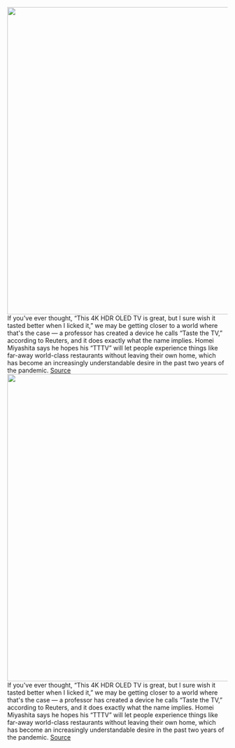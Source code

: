 <img src='https://cdn.vox-cdn.com/thumbor/f5_10ZqzLkyUhJ_98NXmLvGcdbs=/0x0:2512x1406/1200x800/filters:focal(1031x665:1431x1065)/cdn.vox-cdn.com/uploads/chorus_image/image/70310756/Screen_Shot_2021_12_23_at_10.31.40.0.png' width='700px' /><br/>
If you've ever thought, “This 4K HDR OLED TV is great, but I sure wish it tasted better when I licked it,” we may be getting closer to a world where that's the case — a professor has created a device he calls “Taste the TV,” according to Reuters, and it does exactly what the name implies. Homei Miyashita says he hopes his “TTTV” will let people experience things like far-away world-class restaurants without leaving their own home, which has become an increasingly understandable desire in the past two years of the pandemic.
<a href='https://www.theverge.com/2021/12/23/22851585/lick-taste-the-tv-screen-snozzberries-flavor-chemicals-menu'> Source <a/><img src='https://cdn.vox-cdn.com/thumbor/f5_10ZqzLkyUhJ_98NXmLvGcdbs=/0x0:2512x1406/1200x800/filters:focal(1031x665:1431x1065)/cdn.vox-cdn.com/uploads/chorus_image/image/70310756/Screen_Shot_2021_12_23_at_10.31.40.0.png' width='700px' /><br/>
If you've ever thought, “This 4K HDR OLED TV is great, but I sure wish it tasted better when I licked it,” we may be getting closer to a world where that's the case — a professor has created a device he calls “Taste the TV,” according to Reuters, and it does exactly what the name implies. Homei Miyashita says he hopes his “TTTV” will let people experience things like far-away world-class restaurants without leaving their own home, which has become an increasingly understandable desire in the past two years of the pandemic.
<a href='https://www.theverge.com/2021/12/23/22851585/lick-taste-the-tv-screen-snozzberries-flavor-chemicals-menu'> Source <a/>